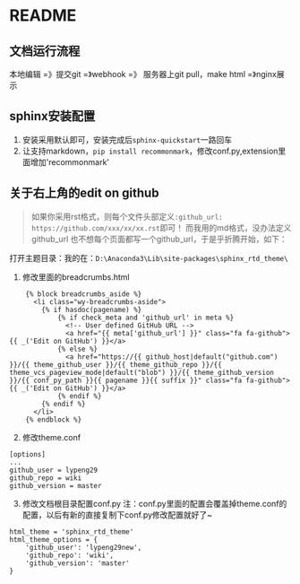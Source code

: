 # README

## 文档运行流程

本地编辑 =》提交git =》webhook =》 服务器上git pull，make html =》nginx展示

## sphinx安装配置
1. 安装采用默认即可，安装完成后`sphinx-quickstart`一路回车
2. 让支持markdown，`pip install recommonmark`，修改conf.py,extension里面增加'recommonmark'

## 关于右上角的edit on github

> 如果你采用rst格式，则每个文件头部定义`:github_url: https://github.com/xxx/xx/xx.rst`即可！
> 而我用的md格式，没办法定义github_url 也不想每个页面都写一个github_url，于是乎折腾开始，如下：

打开主题目录：我的在：`D:\Anaconda3\Lib\site-packages\sphinx_rtd_theme\`
1. 修改里面的breadcrumbs.html
```
    {% block breadcrumbs_aside %}
      <li class="wy-breadcrumbs-aside">
        {% if hasdoc(pagename) %}
            {% if check_meta and 'github_url' in meta %}
              <!-- User defined GitHub URL -->
              <a href="{{ meta['github_url'] }}" class="fa fa-github"> {{ _('Edit on GitHub') }}</a>
            {% else %}
              <a href="https://{{ github_host|default("github.com") }}/{{ theme_github_user }}/{{ theme_github_repo }}/{{ theme_vcs_pageview_mode|default("blob") }}/{{ theme_github_version }}/{{ conf_py_path }}{{ pagename }}{{ suffix }}" class="fa fa-github"> {{ _('Edit on GitHub') }}</a>
            {% endif %}
        {% endif %}
      </li>
    {% endblock %}
```

2. 修改theme.conf
```
[options]
...
github_user = lypeng29
github_repo = wiki
github_version = master
```

3. 修改文档根目录配置conf.py
注：conf.py里面的配置会覆盖掉theme.conf的配置，以后有新的直接复制下conf.py修改配置就好了~
```
html_theme = 'sphinx_rtd_theme'
html_theme_options = {
	'github_user': 'lypeng29new',
	'github_repo': 'wiki',
	'github_version': 'master'
}
```